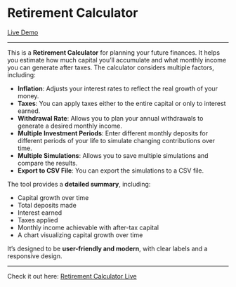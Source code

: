 # Retirement Calculator

[Live Demo](https://retirement-calculator-jade.vercel.app/)

---

This is a **Retirement Calculator** for planning your future finances. It helps you estimate how much capital you’ll accumulate and what monthly income you can generate after taxes. The calculator considers multiple factors, including:

- **Inflation**: Adjusts your interest rates to reflect the real growth of your money.  
- **Taxes**: You can apply taxes either to the entire capital or only to interest earned.  
- **Withdrawal Rate**: Allows you to plan your annual withdrawals to generate a desired monthly income.  
- **Multiple Investment Periods**: Enter different monthly deposits for different periods of your life to simulate changing contributions over time.
- **Multiple Simulations**: Allows you to save multiple simulations and compare the results.
- **Export to CSV File**: You can export the simulations to a CSV file.

The tool provides a **detailed summary**, including:

- Capital growth over time  
- Total deposits made  
- Interest earned  
- Taxes applied  
- Monthly income achievable with after-tax capital  
- A chart visualizing capital growth over time  

It’s designed to be **user-friendly and modern**, with clear labels and a responsive design.

---

Check it out here: [Retirement Calculator Live](https://retirement-calculator-jade.vercel.app/)
